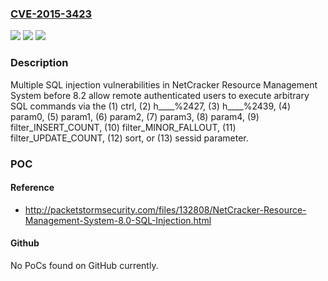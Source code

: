 ### [CVE-2015-3423](https://cve.mitre.org/cgi-bin/cvename.cgi?name=CVE-2015-3423)
![](https://img.shields.io/static/v1?label=Product&message=n%2Fa&color=blue)
![](https://img.shields.io/static/v1?label=Version&message=n%2Fa&color=blue)
![](https://img.shields.io/static/v1?label=Vulnerability&message=n%2Fa&color=brighgreen)

### Description

Multiple SQL injection vulnerabilities in NetCracker Resource Management System before 8.2 allow remote authenticated users to execute arbitrary SQL commands via the (1) ctrl, (2) h____%2427, (3) h____%2439, (4) param0, (5) param1, (6) param2, (7) param3, (8) param4, (9) filter_INSERT_COUNT, (10) filter_MINOR_FALLOUT, (11) filter_UPDATE_COUNT, (12) sort, or (13) sessid parameter.

### POC

#### Reference
- http://packetstormsecurity.com/files/132808/NetCracker-Resource-Management-System-8.0-SQL-Injection.html

#### Github
No PoCs found on GitHub currently.

